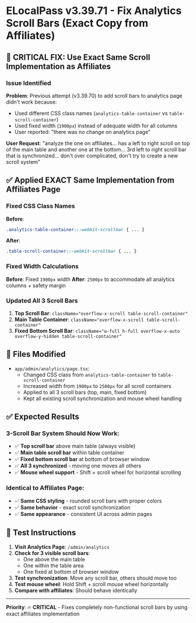 # ELocalPass v3.39.71 - Fix Analytics Scroll Bars (Exact Copy from Affiliates)

## 🎯 **CRITICAL FIX: Use Exact Same Scroll Implementation as Affiliates**

### Issue Identified
**Problem**: Previous attempt (v3.39.70) to add scroll bars to analytics page didn't work because:
- Used different CSS class names (`analytics-table-container` vs `table-scroll-container`)
- Used fixed width (`1900px`) instead of adequate width for all columns
- User reported: "there was no change on analytics page"

**User Request**: "analyze the one on affiliates... has a left to right scroll on top of the main table and another one at the bottom... 3rd left to right scroll bar that is synchronized... don't over complicated, don't try to create a new scroll system"

## ✅ **Applied EXACT Same Implementation from Affiliates Page**

### **Fixed CSS Class Names**
**Before**: 
```css
.analytics-table-container::-webkit-scrollbar { ... }
```

**After**: 
```css
.table-scroll-container::-webkit-scrollbar { ... }
```

### **Fixed Width Calculations**
**Before**: Fixed `1900px` width
**After**: `2500px` to accommodate all analytics columns + safety margin

### **Updated All 3 Scroll Bars**
1. **Top Scroll Bar**: `className="overflow-x-scroll table-scroll-container"`
2. **Main Table Container**: `className="overflow-x-scroll table-scroll-container"`  
3. **Fixed Bottom Scroll Bar**: `className="w-full h-full overflow-x-auto overflow-y-hidden table-scroll-container"`

## 🎯 **Files Modified**

- `app/admin/analytics/page.tsx`: 
  - Changed CSS class from `analytics-table-container` to `table-scroll-container`
  - Increased width from `1900px` to `2500px` for all scroll containers
  - Applied to all 3 scroll bars (top, main, fixed bottom)
  - Kept all existing scroll synchronization and mouse wheel handling

## ✅ **Expected Results**

### **3-Scroll Bar System Should Now Work**:
- ✅ **Top scroll bar** above main table (always visible)
- ✅ **Main table scroll bar** within table container  
- ✅ **Fixed bottom scroll bar** at bottom of browser window
- ✅ **All 3 synchronized** - moving one moves all others
- ✅ **Mouse wheel support** - Shift + scroll wheel for horizontal scrolling

### **Identical to Affiliates Page**:
- ✅ **Same CSS styling** - rounded scroll bars with proper colors
- ✅ **Same behavior** - exact scroll synchronization
- ✅ **Same appearance** - consistent UI across admin pages

## 🚀 **Test Instructions**

1. **Visit Analytics Page**: `/admin/analytics`
2. **Check for 3 visible scroll bars**:
   - One above the main table
   - One within the table area
   - One fixed at bottom of browser window
3. **Test synchronization**: Move any scroll bar, others should move too
4. **Test mouse wheel**: Hold Shift + scroll mouse wheel horizontally
5. **Compare with affiliates**: Should behave identically

---

**Priority**: 🔥 **CRITICAL** - Fixes completely non-functional scroll bars by using exact affiliates implementation 